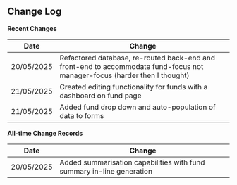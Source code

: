 ## Change Log

**Recent Changes**

| Date      | Change |
| ----------- | ----------- |
| 20/05/2025   | Refactored database, re-routed back-end and front-end to accommodate fund-focus not manager-focus (harder then I thought) |
| 21/05/2025 | Created editing functionality for funds with a dashboard on fund page |
| 21/05/2025 | Added fund drop down and auto-population of data to forms |

**All-time Change Records**

| Date      | Change |
| ----------- | ----------- |
| 20/05/2025      | Added summarisation capabilities with fund summary in-line generation |
